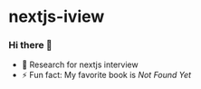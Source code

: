 # nextjs-iview

### Hi there 👋

- 🔭 Research for nextjs interview
- ⚡ Fun fact: My favorite book is _Not Found Yet_
